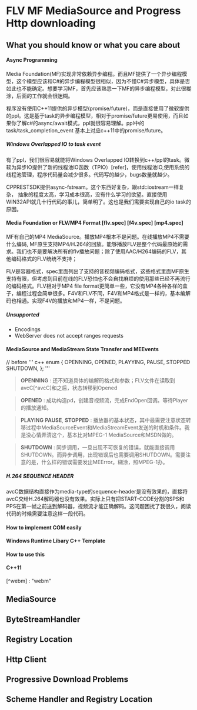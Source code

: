 FLV MF MediaSource and Progress Http downloading
===============================================

What you should know or what you care about
-----------

#### Async Programming

Media Foundation(MF)实现非常依赖异步编程。而且MF提供了一个异步编程模型，这个模型应该和C#的异步编程模型很相似，因为不懂C#异步模型，具体是否如此也不能确定。想要学习MF，首先应该熟悉一下MF的异步编程模型，对此很糊涂，后面的工作就会很迷糊。

程序没有使用C++11提供的异步模型(promise/future)，而是直接使用了微软提供的ppl。这是基于task的异步编程模型，相对于promise/future更易使用，而且如果你了解c#的async/await模式，ppl就很容易理解。ppl中的task/task_completion_event 基本上对应c++11中的promise/future。

##### Windows Overlapped IO to task event

有了ppl，我们很容易就能将Windows Overlapped IO转换到c++/ppl的task。微软为异步IO提供了新的线程池IO函数（TPIO）[refer]，使用线程池IO,使用系统的线程池管理，程序代码量会减少很多。代码写的越少，bugs数量就越少。

CPPRESTSDK提供async-fstream。这个东西好复杂，跟std::iostream一样复杂， 抽象的程度太高，学习成本很高，没有什么学习的欲望。直接使用WIN32API就几十行代码的事儿，简单明了。这也是我们需要实现自己的io task的原因。

#### Media Foundation or FLV/MP4 Format [flv.spec] [f4v.spec] [mp4.spec]

MF有自己的MP4 MediaSource。播放MP4根本不是问题。在线播放MP4不需要什么编码, MF原生支持MP4/H.264的回放。能够播放FLV是整个代码最原始的需求。我们也不是要解决所有的flv播放问题；除了使用AAC/H264编码的FLV，其他编码格式的FLV统统不支持；

FLV是容器格式，spec里面列出了支持的音视频编码格式，这些格式里面MF原生支持有限，但考虑到目前在线的FLV恐怕也不会自找麻烦的使用那些已经不再流行的编码格式。FLV相对于MP4 file format更简单一些，它没有MP4各种各样的盒子，编程过程会简单很多。F4V和FLV不同，F4V和MP4格式是一样的，基本编解码也相通。实现F4V的播放和MP4一样，不是问题。

##### Unsupported

- Encodings
- WebServer does not accept ranges requests

#### MediaSource and MediaStream State Transfer and MEEvents
// before   ''' c++
enum {
    OPENNING,
    OPENED,
    PLAYYING,
    PAUSE,
    STOPPED
    SHUTDOWN,
};
'''
> **OPENNING**
> : 还不知道具体的编解码格式和参数；FLV文件在读取到avcC[^avcC]和之后，状态转移到Opened

> **OPENED**
> : 成功构造pd，创建音视频流，完成EndOpen回调。等待Player的播放通知。

> **PLAYING** **PAUSE**, **STOPPED**
> : 播放器的基本状态，其中最需要注意状态转移过程中MediaSourceEvent和MediaStreamEvent发送的时机和条件。我是没心情弄清这个，基本比对MPEG-1 MediaSource和MSDN做的。

> **SHUTDOWN**
> : 同步调用，一旦出现不可恢复的错误，就能直接调用SHUTDOWN。而异步调用，出现错误后也需要调用SHUTDOWN。需要注意的是，什么样的错误需要发出MEError。糊涂，照MPEG-1办。

##### H.264 SEQUENCE HEADER

avcC数据结构直接作为media-type的sequence-header是没有效果的，直接将avcC交给H.264解码器也没有效果。实际上只有把START-CODE分割的SPS和PPS在第一帧之前送到解码器，视频流才能正确解码。这问题困扰了我很久，阅读代码的时候需要注意这样一段代码。


#### How to implement COM easily

#### Windows Runtime Libary C++ Template

#### How to use this

#### C++11


[^webm] : "webm"
[^home]: "at github"
[^MPEG-1]: "MPEG-1 Source"
[^WavSource]: "Wav Source"
[^WRL] : "WRL C++ Template"
[^RGS]: "rgs script and IRegistar"
[^Casablanca]: "CPP REST SDK"
[^FlvSpec]: "Flv format specification"
[^MP4Spec]: "MP4 format specification"

MediaSource
-----------

ByteStreamHandler
------------

Registry Location
------------

Http Client
----------

Progressive Download Problems
----------

Scheme Handler and Registry Location
----------
